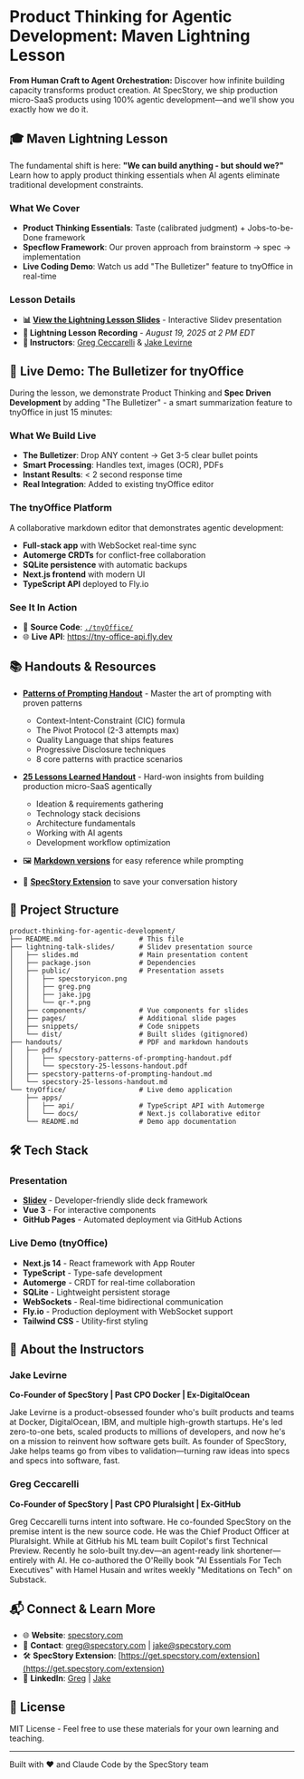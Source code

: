 # Product Thinking for Agentic Development: Maven Lightning Lesson

**From Human Craft to Agent Orchestration:** Discover how infinite building capacity transforms product creation. At SpecStory, we ship production micro-SaaS products using 100% agentic development—and we'll show you exactly how we do it.

## 🎓 Maven Lightning Lesson

The fundamental shift is here: **"We can build anything - but should we?"** Learn how to apply product thinking essentials when AI agents eliminate traditional development constraints.

### What We Cover
- **Product Thinking Essentials**: Taste (calibrated judgment) + Jobs-to-be-Done framework
- **Specflow Framework**: Our proven approach from brainstorm → spec → implementation
- **Live Coding Demo**: Watch us add "The Bulletizer" feature to tnyOffice in real-time

### Lesson Details
- **📊 [View the Lightning Lesson Slides](https://specstoryai.github.io/product-thinking-with-agents/)** - Interactive Slidev presentation
- **🎥 Lightning Lesson Recording** - *August 19, 2025 at 2 PM EDT*
- **👥 Instructors**: [Greg Ceccarelli](https://www.linkedin.com/in/gregceccarelli/) & [Jake Levirne](https://www.linkedin.com/in/jakelevirne/)

## 🚀 Live Demo: The Bulletizer for tnyOffice

During the lesson, we demonstrate Product Thinking and **Spec Driven Development** by adding "The Bulletizer" - a smart summarization feature to tnyOffice in just 15 minutes:

### What We Build Live
- **The Bulletizer**: Drop ANY content → Get 3-5 clear bullet points
- **Smart Processing**: Handles text, images (OCR), PDFs
- **Instant Results**: < 2 second response time
- **Real Integration**: Added to existing tnyOffice editor

### The tnyOffice Platform
A collaborative markdown editor that demonstrates agentic development:
- **Full-stack app** with WebSocket real-time sync
- **Automerge CRDTs** for conflict-free collaboration
- **SQLite persistence** with automatic backups
- **Next.js frontend** with modern UI
- **TypeScript API** deployed to Fly.io

### See It In Action
- 📁 **Source Code**: [`./tnyOffice/`](./tnyOffice/)
- 🌐 **Live API**: https://tny-office-api.fly.dev

## 📚 Handouts & Resources

- **[Patterns of Prompting Handout](./handouts/pdfs/specstory-patterns-of-prompting-handout.pdf)** - Master the art of prompting with proven patterns
   - Context-Intent-Constraint (CIC) formula
   - The Pivot Protocol (2-3 attempts max)
   - Quality Language that ships features
   - Progressive Disclosure techniques
   - 8 core patterns with practice scenarios

- **[25 Lessons Learned Handout](./handouts/pdfs/specstory-25-lessons-handout.pdf)** - Hard-won insights from building production micro-SaaS agentically
   - Ideation & requirements gathering
   - Technology stack decisions
   - Architecture fundamentals
   - Working with AI agents
   - Development workflow optimization

- 🖼️ **[Markdown versions](./handouts/)** for easy reference while prompting

- 💾 **[SpecStory Extension](https://get.specstory.com/extension)** to save your conversation history


## 📁 Project Structure

```
product-thinking-for-agentic-development/
├── README.md                   # This file
├── lightning-talk-slides/      # Slidev presentation source
│   ├── slides.md               # Main presentation content
│   ├── package.json            # Dependencies
│   ├── public/                 # Presentation assets
│   │   ├── specstoryicon.png   
│   │   ├── greg.png            
│   │   ├── jake.jpg
│   │   └── qr-*.png           
│   ├── components/             # Vue components for slides
│   ├── pages/                  # Additional slide pages
│   ├── snippets/               # Code snippets
│   └── dist/                   # Built slides (gitignored)
├── handouts/                   # PDF and markdown handouts
│   ├── pdfs/
│   │   ├── specstory-patterns-of-prompting-handout.pdf
│   │   └── specstory-25-lessons-handout.pdf
│   ├── specstory-patterns-of-prompting-handout.md
│   └── specstory-25-lessons-handout.md
└── tnyOffice/                  # Live demo application
    ├── apps/
    │   ├── api/                # TypeScript API with Automerge
    │   └── docs/               # Next.js collaborative editor
    └── README.md               # Demo app documentation
```

## 🛠️ Tech Stack

### Presentation
- **[Slidev](https://sli.dev/)** - Developer-friendly slide deck framework
- **Vue 3** - For interactive components
- **GitHub Pages** - Automated deployment via GitHub Actions

### Live Demo (tnyOffice)
- **Next.js 14** - React framework with App Router
- **TypeScript** - Type-safe development
- **Automerge** - CRDT for real-time collaboration
- **SQLite** - Lightweight persistent storage
- **WebSockets** - Real-time bidirectional communication
- **Fly.io** - Production deployment with WebSocket support
- **Tailwind CSS** - Utility-first styling

## 🤝 About the Instructors

### Jake Levirne
**Co-Founder of SpecStory | Past CPO Docker | Ex-DigitalOcean**

Jake Levirne is a product-obsessed founder who's built products and teams at Docker, DigitalOcean, IBM, and multiple high-growth startups. He's led zero-to-one bets, scaled products to millions of developers, and now he's on a mission to reinvent how software gets built. As founder of SpecStory, Jake helps teams go from vibes to validation—turning raw ideas into specs and specs into software, fast.

### Greg Ceccarelli
**Co-Founder of SpecStory | Past CPO Pluralsight | Ex-GitHub**

Greg Ceccarelli turns intent into software. He co-founded SpecStory on the premise intent is the new source code. He was the Chief Product Officer at Pluralsight. While at GitHub his ML team built Copilot's first Technical Preview. Recently he solo-built tny.dev—an agent-ready link shortener—entirely with AI. He co-authored the O'Reilly book "AI Essentials For Tech Executives" with Hamel Husain and writes weekly "Meditations on Tech" on Substack.

## 📬 Connect & Learn More

- 🌐 **Website**: [specstory.com](https://specstory.com)
- 📧 **Contact**: greg@specstory.com | jake@specstory.com
- 🛠️ **SpecStory Extension**: [https://get.specstory.com/extension](https://get.specstory.com/extension)
- 💼 **LinkedIn**: [Greg](https://www.linkedin.com/in/gregceccarelli/) | [Jake](https://www.linkedin.com/in/jakelevirne/)

## 📜 License

MIT License - Feel free to use these materials for your own learning and teaching.

---

Built with ❤️ and Claude Code by the SpecStory team
